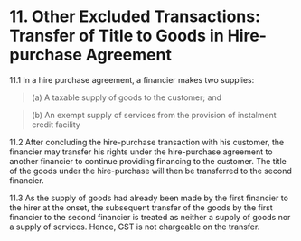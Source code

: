 # 11. Other Excluded Transactions: Transfer of Title to Goods in Hire-purchase Agreement

11.1 In a hire purchase agreement, a financier makes two supplies:

> (a) A taxable supply of goods to the customer; and

> (b) An exempt supply of services from the provision of instalment credit
facility

11.2 After concluding the hire-purchase transaction with his customer, the financier may transfer his rights under the hire-purchase agreement to another financier to continue providing financing to the customer. The title of the goods under the hire-purchase will then be transferred to the second financier.

11.3 As the supply of goods had already been made by the first financier to the hirer at the onset, the subsequent transfer of the goods by the first financier to the second financier is treated as neither a supply of goods nor a supply of services. Hence, GST is not chargeable on the transfer.

